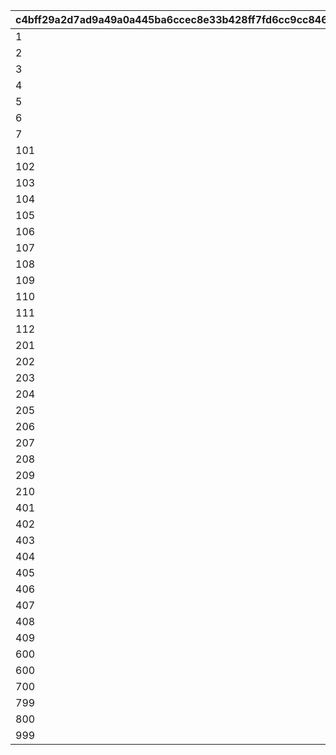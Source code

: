 |c4bff29a2d7ad9a49a0a445ba6ccec8e33b428ff7fd6cc9cc8465e286cc8526f|7e7e471b827a22ad5bc69c01e608ca9a91ba9997c71d702d0daa0702aae759af|b9395fc00ce8ac305b98b76fec2d84263a11479ef5dea64dcfb0ad525a5b374c|ea2f529e81d9cf79a56d4831fc9e9214a5094004fe38aef5c2cf8b8229f4f02f|6c6bd4a19de257c24163be8ac3eafd664cd11c4940edeb537710ac869d504cc1|bf3109bddc38cfb29adde9b382cf90077f2f27ce26680d80ae3bad40f3ec5c6e|08eb231d53f4e9081de3977bfc6da1bd25c76ecf2940b04f391caaec52a99623|6d8f34de01ebac343f6a4d838ba1f0812770f474ddc4cddb6989d7913ea2adf1|
| --- | --- | --- | --- | --- | --- | --- | --- |
|1|10101020|0|1|3050100|24|0|1|
|2|0|0|1|4010200|24|0|2|
|3|10401020|0|1|3030200|24|0|3|
|4|10401020|0|1|3050200|24|0|4|
|5|10401020|0|1|3040200|24|0|5|
|6|10401020|0|1|3020200|24|0|6|
|7|0|0|1|4010300|24|0|7|
|101|10101020|0|1|3030100|24|0|8|
|102|0|0|1|3010201|24|0|9|
|103|0|0|1|3020201|24|0|10|
|104|0|0|1|3010301|24|0|11|
|105|0|0|1|3030301|24|0|12|
|106|0|0|1|3040301|24|0|13|
|107|0|0|1|3050301|24|0|14|
|108|0|0|1|3020301|24|0|15|
|109|10401050|0|1|3030300|24|0|16|
|110|10401050|0|1|3040300|24|0|17|
|111|10401050|0|1|3050300|24|0|18|
|112|10401050|0|1|3020300|24|0|19|
|201|10101020|0|1|3010100|24|0|20|
|202|10101020|0|1|3020100|24|0|21|
|203|10101020|0|1|3030100|24|0|22|
|204|10101020|0|1|3040100|24|0|23|
|205|10101020|0|1|3050100|24|0|24|
|206|10101020|0|1|3010200|24|0|25|
|207|10101020|0|1|3020200|24|0|26|
|208|10101020|0|1|3030200|24|0|27|
|209|10101020|0|1|3040200|24|0|28|
|210|10101020|0|1|3050200|24|0|29|
|401|0|0|1|1010301|24|112|30|
|402|0|0|1|1020301|24|203|31|
|403|0|0|1|1030301|24|306|32|
|404|0|0|1|1040301|24|401|33|
|405|0|0|1|1050301|24|508|34|
|406|20101050|0|1|1020301|24|209|35|
|407|20101050|0|1|1030301|24|306|36|
|408|20101050|0|1|1040301|24|407|37|
|409|20101050|0|1|1050301|24|501|38|
|600|0|11001337|1|0|15|0|39|
|600|0|91002|150|0|8|0|40|
|700|0|11001338|1|0|15|0|41|
|799|0|91002|150|0|8|0|42|
|800|0|11001339|1|0|15|0|43|
|999|0|0|1|0|24|0|44|